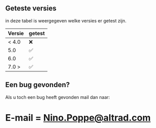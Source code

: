 ## Geteste versies

in deze tabel is weergegeven welke versies er getest zijn.

| Versie  | getest             |
| ------- | ------------------ |
| < 4.0   | :x:                |
|   5.0   | :white_check_mark: |
|   6.0   | :white_check_mark: |
|   7.0 > | :white_check_mark: |

## Een bug gevonden?

Als u toch een bug heeft gevonden mail dan naar:

# E-mail = Nino.Poppe@altrad.com 
